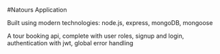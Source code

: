 #Natours Application

Built using modern technologies: node.js, express, mongoDB, mongoose

A tour booking api, complete with user roles, signup and login, authentication with jwt, global error handling
